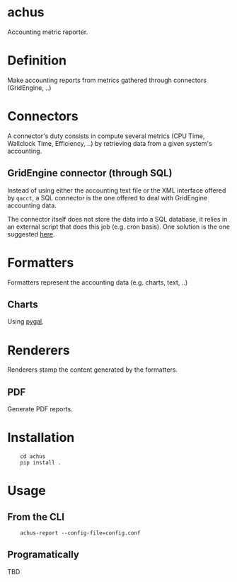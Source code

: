 achus
=====

Accounting metric reporter.

# Definition
Make accounting reports from metrics gathered through connectors (GridEngine, ..)

# Connectors

A connector's duty consists in compute several metrics (CPU Time, Wallclock
Time, Efficiency, ..) by retrieving data from a given system's accounting.

## GridEngine connector (through SQL)

Instead of using either the accounting text file or the XML interface
offered by `qacct`, a SQL connector is the one offered to deal with
GridEngine accounting data.

The connector itself does not store the data into a SQL database, it
relies in an external script that does this job (e.g. cron basis). One
solution is the one suggested [here](http://blog.adslweb.net/serendipity/article/270/Load-Grid-Engine-accounting-file-into-MySQL).


# Formatters
Formatters represent the accounting data (e.g. charts, text, ..)

## Charts
Using [pygal](http://pygal.org/).


# Renderers
Renderers stamp the content generated by the formatters.

## PDF
Generate PDF reports.


# Installation


```
    cd achus
    pip install .
```

# Usage

## From the CLI

```
    achus-report --config-file=config.conf
```

## Programatically

TBD
